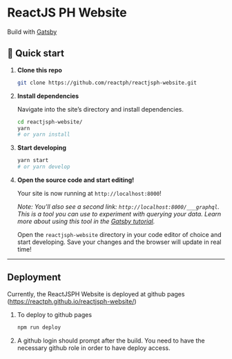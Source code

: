 # ReactJS PH Website

Build with [Gatsby](https://www.gatsbyjs.org/)

## 🚀 Quick start

1.  **Clone this repo**

    ```sh
    git clone https://github.com/reactph/reactjsph-website.git
    ```

2.  **Install dependencies**

    Navigate into the site’s directory and install dependencies.

    ```sh
    cd reactjsph-website/
    yarn
    # or yarn install
    ```

3.  **Start developing**

    ```sh
    yarn start
    # or yarn develop
    ```

4.  **Open the source code and start editing!**

    Your site is now running at `http://localhost:8000`!

    _Note: You'll also see a second link: _`http://localhost:8000/___graphql`_. This is a tool you can use to experiment with querying your data. Learn more about using this tool in the [Gatsby tutorial](https://www.gatsbyjs.org/tutorial/part-five/#introducing-graphiql)._

    Open the `reactjsph-website` directory in your code editor of choice and start developing. Save your changes and the browser will update in real time!

---

## Deployment 

Currently, the ReactJSPH Website is deployed at github pages (https://reactph.github.io/reactjsph-website/)

1. To deploy to github pages

    ```sh
    npm run deploy
    ```

2. A github login should prompt after the build. You need to have the necessary github role in order to have deploy access.
